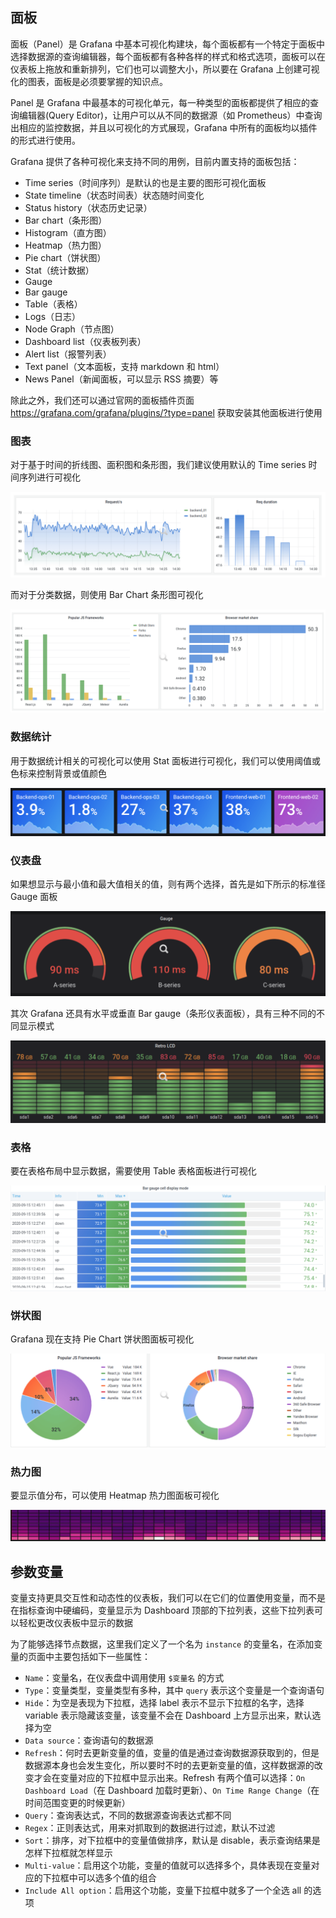 
## 面板

面板（Panel）是 Grafana 中基本可视化构建块，每个面板都有一个特定于面板中选择数据源的查询编辑器，每个面板都有各种各样的样式和格式选项，面板可以在仪表板上拖放和重新排列，它们也可以调整大小，所以要在 Grafana 上创建可视化的图表，面板是必须要掌握的知识点。

Panel 是 Grafana 中最基本的可视化单元，每一种类型的面板都提供了相应的查询编辑器(Query Editor)，让用户可以从不同的数据源（如 Prometheus）中查询出相应的监控数据，并且以可视化的方式展现，Grafana 中所有的面板均以插件的形式进行使用。

Grafana 提供了各种可视化来支持不同的用例，目前内置支持的面板包括：

- Time series（时间序列）是默认的也是主要的图形可视化面板
- State timeline（状态时间表）状态随时间变化
- Status history（状态历史记录）
- Bar chart（条形图）
- Histogram（直方图）
- Heatmap（热力图）
- Pie chart（饼状图）
- Stat（统计数据）
- Gauge
- Bar gauge
- Table（表格）
- Logs（日志）
- Node Graph（节点图）
- Dashboard list（仪表板列表）
- Alert list（报警列表）
- Text panel（文本面板，支持 markdown 和 html）
- News Panel（新闻面板，可以显示 RSS 摘要）等

除此之外，我们还可以通过官网的面板插件页面 <https://grafana.com/grafana/plugins/?type=panel> 获取安装其他面板进行使用

### 图表

对于基于时间的折线图、面积图和条形图，我们建议使用默认的 Time series 时间序列进行可视化

![grafana-dashboard-time-series.png](.assets/面板/grafana-dashboard-time-series.png)

而对于分类数据，则使用 Bar Chart 条形图可视化

![grafana-dashboard-bar-chart.png](.assets/面板/grafana-dashboard-bar-chart.png)

### 数据统计

用于数据统计相关的可视化可以使用 Stat 面板进行可视化，我们可以使用阈值或色标来控制背景或值颜色

![grafana-dashboar-stat.png](.assets/面板/grafana-dashboar-stat.png)

### 仪表盘

如果想显示与最小值和最大值相关的值，则有两个选择，首先是如下所示的标准径 Gauge 面板

![grafana-dashboar-gauge.png](.assets/面板/grafana-dashboar-gauge.png)

其次 Grafana 还具有水平或垂直 Bar gauge（条形仪表面板），具有三种不同的不同显示模式

![grafana-dashboar-bar-gauge.png](.assets/面板/grafana-dashboar-bar-gauge.png)

### 表格

要在表格布局中显示数据，需要使用 Table 表格面板进行可视化

![grafana-dashboar-table.png](.assets/面板/grafana-dashboar-table.png)

### 饼状图

Grafana 现在支持 Pie Chart 饼状图面板可视化

![grafana-dashboar-piechart.png](.assets/面板/grafana-dashboar-piechart.png)

### 热力图

要显示值分布，可以使用 Heatmap 热力图面板可视化

![grafana-dashboar-heatmap.png](.assets/面板/grafana-dashboar-heatmap.png)

## 参数变量

变量支持更具交互性和动态性的仪表板，我们可以在它们的位置使用变量，而不是在指标查询中硬编码，变量显示为 Dashboard 顶部的下拉列表，这些下拉列表可以轻松更改仪表板中显示的数据

为了能够选择节点数据，这里我们定义了一个名为 `instance` 的变量名，在添加变量的页面中主要包括如下一些属性：

- `Name`：变量名，在仪表盘中调用使用 `$变量名` 的方式
- `Type`：变量类型，变量类型有多种，其中 `query` 表示这个变量是一个查询语句
- `Hide`：为空是表现为下拉框，选择 label 表示不显示下拉框的名字，选择 variable 表示隐藏该变量，该变量不会在 Dashboard 上方显示出来，默认选择为空
- `Data source`：查询语句的数据源
- `Refresh`：何时去更新变量的值，变量的值是通过查询数据源获取到的，但是数据源本身也会发生变化，所以要时不时的去更新变量的值，这样数据源的改变才会在变量对应的下拉框中显示出来。Refresh 有两个值可以选择：`On Dashboard Load`（在 Dashboard 加载时更新）、`On Time Range Change`（在时间范围变更的时候更新）
- `Query`：查询表达式，不同的数据源查询表达式都不同
- `Regex`：正则表达式，用来对抓取到的数据进行过滤，默认不过滤
- `Sort`：排序，对下拉框中的变量值做排序，默认是 disable，表示查询结果是怎样下拉框就怎样显示
- `Multi-value`：启用这个功能，变量的值就可以选择多个，具体表现在变量对应的下拉框中可以选多个值的组合
- `Include All option`：启用这个功能，变量下拉框中就多了一个全选 all 的选项
